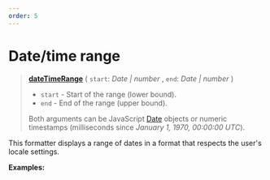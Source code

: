 ```yaml
---
order: 5
---
```


<script setup>
  import DemoValueFormatter from '../../DemoValueFormatter.vue';
  import { demos } from '../preconfigured-formatters';
</script>

# Date/time range <Package name="format"/>

> **[dateTimeRange](../../../api/_localizer/format/dateTimeRange/index.md)** ( `start`: _Date | number_ , `end`: _Date | number_ )
>
> - `start` - Start of the range (lower bound).
> - `end` - End of the range (upper bound).
>
> Both arguments can be JavaScript [Date](https://developer.mozilla.org/en-US/docs/Web/JavaScript/Reference/Global_Objects/Date) objects or numeric timestamps (milliseconds since _January 1, 1970, 00:00:00 UTC_).

This formatter displays a range of dates in a format that respects the user's locale settings.

**Examples:**

<DemoValueFormatter :demo="demos.dateTimeRange"/>
